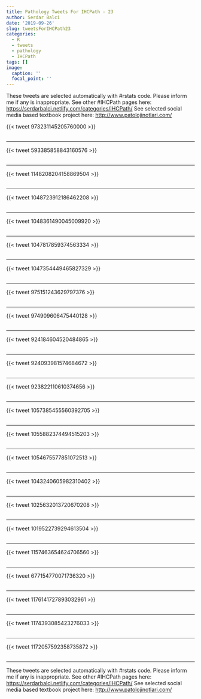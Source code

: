 ```yaml
---
title: Pathology Tweets For IHCPath - 23
author: Serdar Balci
date: '2019-09-26'
slug: tweetsForIHCPath23
categories:
  - R
  - tweets
  - pathology
  - IHCPath
tags: []
image:
  caption: ''
  focal_point: ''
---
```



These tweets are selected automatically with #rstats code. Please inform me if any is inappropriate.
See other #IHCPath pages here: https://serdarbalci.netlify.com/categories/IHCPath/ 
See selected social media based textbook project here: http://www.patolojinotlari.com/

{{< tweet 973231145205760000 >}}
<br>
<br>
<hr>
{{< tweet 593385858843160576 >}}
<br>
<br>
<hr>
{{< tweet 1148208204158869504 >}}
<br>
<br>
<hr>
{{< tweet 1048723912186462208 >}}
<br>
<br>
<hr>
{{< tweet 1048361490045009920 >}}
<br>
<br>
<hr>
{{< tweet 1047817859374563334 >}}
<br>
<br>
<hr>
{{< tweet 1047354449465827329 >}}
<br>
<br>
<hr>
{{< tweet 975151243629797376 >}}
<br>
<br>
<hr>
{{< tweet 974909606475440128 >}}
<br>
<br>
<hr>
{{< tweet 924184604520484865 >}}
<br>
<br>
<hr>
{{< tweet 924093981574684672 >}}
<br>
<br>
<hr>
{{< tweet 923822110610374656 >}}
<br>
<br>
<hr>
{{< tweet 1057385455560392705 >}}
<br>
<br>
<hr>
{{< tweet 1055882374494515203 >}}
<br>
<br>
<hr>
{{< tweet 1054675577851072513 >}}
<br>
<br>
<hr>
{{< tweet 1043240605982310402 >}}
<br>
<br>
<hr>
{{< tweet 1025632013720670208 >}}
<br>
<br>
<hr>
{{< tweet 1019522739294613504 >}}
<br>
<br>
<hr>
{{< tweet 1157463654624706560 >}}
<br>
<br>
<hr>
{{< tweet 677154770071736320 >}}
<br>
<br>
<hr>
{{< tweet 1176141727893032961 >}}
<br>
<br>
<hr>
{{< tweet 1174393085423276033 >}}
<br>
<br>
<hr>
{{< tweet 1172057592358735872 >}}
<br>
<br>
<hr>


These tweets are selected automatically with #rstats code. Please inform me if any is inappropriate.
See other #IHCPath pages here: https://serdarbalci.netlify.com/categories/IHCPath/ 
See selected social media based textbook project here: http://www.patolojinotlari.com/

